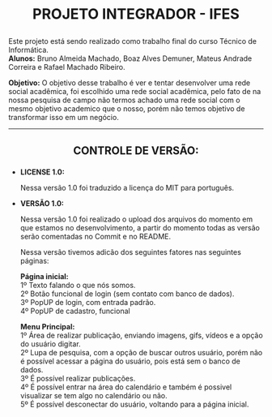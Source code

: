 # <p align="center">PROJETO INTEGRADOR - IFES</p>


Este projeto está sendo realizado como trabalho final do curso Técnico de Informática.</br>
**Alunos:** Bruno Almeida Machado, Boaz Alves Demuner, Mateus Andrade Correira e Rafael Machado Ribeiro.</br>

**Objetivo:** O objetivo desse trabalho é ver e tentar desenvolver uma rede social acadêmica, foi escolhido uma rede social acadêmica, pelo fato de na nossa pesquisa de campo não termos achado uma rede social com o mesmo objetivo academico que o nosso, porém não temos objetivo de transformar isso em um negócio.</br>

---

## **<p align="center">CONTROLE DE VERSÃO:</p>**

- **LICENSE 1.0:** <br/>

    Nessa versão 1.0 foi traduzido a licença do MIT para português.</br> 

- **VERSÃO 1.0:** <br/>

    Nessa versão 1.0 foi realizado o upload dos arquivos do momento em que estamos no desenvolvimento, a partir do momento todas as versão serão comentadas no Commit e no README.</br> 

    Nessa versão tivemos adicão dos seguintes fatores nas seguintes páginas:</br>

    **Página inicial:</br>**
    1º Texto falando o que nós somos.</br>
    2º Botão funcional de login (sem contato com banco de dados).</br>
    3º PopUP de login, com entrada padrão.</br>
    4º PopUP de cadastro, funcional</br>

    **Menu Principal:</br>**
    1º Área de realizar publicação, enviando imagens, gifs, vídeos e a opção do usuário digitar.</br>
    2º Lupa de pesquisa, com a opção de buscar outros usuário, porém não é possível acessar a página do usuário, pois está sem o banco de dados.</br>
    3º É possível realizar publicações.</br>
    4º É possível entrar na área do calendário e também é possivel visualizar se tem algo no calendário ou não.</br>
    5º É possível desconectar do usuário, voltando para a página inicial.</br>
